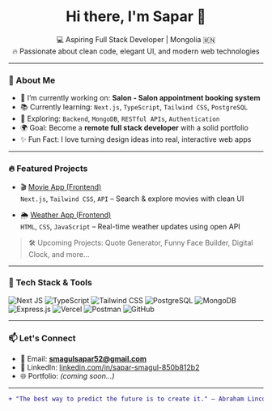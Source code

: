 <h1 align="center">Hi there, I'm Sapar 👋</h1>
<p align="center">
  💻 Aspiring Full Stack Developer | Mongolia 🇲🇳 <br/>
  🔥 Passionate about clean code, elegant UI, and modern web technologies
</p>

---

### 🚀 About Me

- 💼 I’m currently working on: **Salon - Salon appointment booking system**
- 📚 Currently learning: `Next.js`, `TypeScript`, `Tailwind CSS`, `PostgreSQL`
- 🧪 Exploring: `Backend`, `MongoDB`, `RESTful APIs`, `Authentication`
- 🌍 Goal: Become a **remote full stack developer** with a solid portfolio
- ✨ Fun Fact: I love turning design ideas into real, interactive web apps

---

### 🔥 Featured Projects

- 🎬 [Movie App (Frontend)](https://movie-app-mu-sandy-99.vercel.app/)  
  `Next.js`, `Tailwind CSS`, `API` – Search & explore movies with clean UI

- 🌦️ [Weather App (Frontend)](https://weather...)  
  `HTML`, `CSS`, `JavaScript` – Real-time weather updates using open API

> 🛠️ Upcoming Projects: Quote Generator, Funny Face Builder, Digital Clock, and more...

---

### 🧰 Tech Stack & Tools

![Next JS](https://img.shields.io/badge/Next.js-000000?style=for-the-badge&logo=next.js)
![TypeScript](https://img.shields.io/badge/TypeScript-3178C6?style=for-the-badge&logo=typescript)
![Tailwind CSS](https://img.shields.io/badge/TailwindCSS-06B6D4?style=for-the-badge&logo=tailwindcss)
![PostgreSQL](https://img.shields.io/badge/PostgreSQL-336791?style=for-the-badge&logo=postgresql)
![MongoDB](https://img.shields.io/badge/MongoDB-4EA94B?style=for-the-badge&logo=mongodb)
![Express.js](https://img.shields.io/badge/Express.js-000000?style=for-the-badge&logo=express)
![Vercel](https://img.shields.io/badge/Vercel-000000?style=for-the-badge&logo=vercel)
![Postman](https://img.shields.io/badge/Postman-FF6C37?style=for-the-badge&logo=postman)
![GitHub](https://img.shields.io/badge/GitHub-181717?style=for-the-badge&logo=github)

---

### 📫 Let's Connect

- 📧 Email: **smagulsapar52@gmail.com**
- 💼 LinkedIn: [linkedin.com/in/sapar-smagul-850b812b2](https://www.linkedin.com/in/sapar-smagul-850b812b2)
- 🌐 Portfolio: *(coming soon...)*

---

```diff
+ "The best way to predict the future is to create it." – Abraham Lincoln
